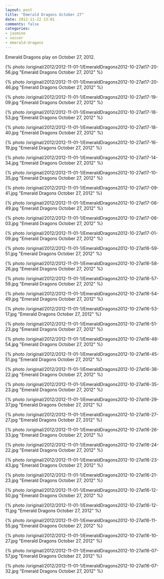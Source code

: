 ```yaml
---
layout: post
title: "Emerald Dragons October 27"
date: 2012-11-22 13:01
comments: false
categories: 
- jasmine
- soccer
- emerald-dragons
---
```

Emerald Dragons play on October 27, 2012.

{% photo /original/2012/2012-11-01-1/EmeraldDragons2012-10-27at17-20-56.jpg "Emerald Dragons October 27, 2012" %}


{% photo /original/2012/2012-11-01-1/EmeraldDragons2012-10-27at17-20-46.jpg "Emerald Dragons October 27, 2012" %}


{% photo /original/2012/2012-11-01-1/EmeraldDragons2012-10-27at17-19-09.jpg "Emerald Dragons October 27, 2012" %}


{% photo /original/2012/2012-11-01-1/EmeraldDragons2012-10-27at17-18-53.jpg "Emerald Dragons October 27, 2012" %}


{% photo /original/2012/2012-11-01-1/EmeraldDragons2012-10-27at17-18-40.jpg "Emerald Dragons October 27, 2012" %}


{% photo /original/2012/2012-11-01-1/EmeraldDragons2012-10-27at17-16-19.jpg "Emerald Dragons October 27, 2012" %}


{% photo /original/2012/2012-11-01-1/EmeraldDragons2012-10-27at17-14-34.jpg "Emerald Dragons October 27, 2012" %}


{% photo /original/2012/2012-11-01-1/EmeraldDragons2012-10-27at17-10-35.jpg "Emerald Dragons October 27, 2012" %}


{% photo /original/2012/2012-11-01-1/EmeraldDragons2012-10-27at17-09-41.jpg "Emerald Dragons October 27, 2012" %}


{% photo /original/2012/2012-11-01-1/EmeraldDragons2012-10-27at17-06-49.jpg "Emerald Dragons October 27, 2012" %}


{% photo /original/2012/2012-11-01-1/EmeraldDragons2012-10-27at17-06-03.jpg "Emerald Dragons October 27, 2012" %}


{% photo /original/2012/2012-11-01-1/EmeraldDragons2012-10-27at17-01-09.jpg "Emerald Dragons October 27, 2012" %}


{% photo /original/2012/2012-11-01-1/EmeraldDragons2012-10-27at16-59-51.jpg "Emerald Dragons October 27, 2012" %}


{% photo /original/2012/2012-11-01-1/EmeraldDragons2012-10-27at16-58-26.jpg "Emerald Dragons October 27, 2012" %}


{% photo /original/2012/2012-11-01-1/EmeraldDragons2012-10-27at16-57-59.jpg "Emerald Dragons October 27, 2012" %}


{% photo /original/2012/2012-11-01-1/EmeraldDragons2012-10-27at16-54-49.jpg "Emerald Dragons October 27, 2012" %}


{% photo /original/2012/2012-11-01-1/EmeraldDragons2012-10-27at16-53-17.jpg "Emerald Dragons October 27, 2012" %}


{% photo /original/2012/2012-11-01-1/EmeraldDragons2012-10-27at16-51-23.jpg "Emerald Dragons October 27, 2012" %}


{% photo /original/2012/2012-11-01-1/EmeraldDragons2012-10-27at16-48-54.jpg "Emerald Dragons October 27, 2012" %}


{% photo /original/2012/2012-11-01-1/EmeraldDragons2012-10-27at16-45-51.jpg "Emerald Dragons October 27, 2012" %}


{% photo /original/2012/2012-11-01-1/EmeraldDragons2012-10-27at16-38-22.jpg "Emerald Dragons October 27, 2012" %}


{% photo /original/2012/2012-11-01-1/EmeraldDragons2012-10-27at16-35-23.jpg "Emerald Dragons October 27, 2012" %}


{% photo /original/2012/2012-11-01-1/EmeraldDragons2012-10-27at16-29-37.jpg "Emerald Dragons October 27, 2012" %}


{% photo /original/2012/2012-11-01-1/EmeraldDragons2012-10-27at16-27-27.jpg "Emerald Dragons October 27, 2012" %}


{% photo /original/2012/2012-11-01-1/EmeraldDragons2012-10-27at16-26-33.jpg "Emerald Dragons October 27, 2012" %}


{% photo /original/2012/2012-11-01-1/EmeraldDragons2012-10-27at16-24-22.jpg "Emerald Dragons October 27, 2012" %}


{% photo /original/2012/2012-11-01-1/EmeraldDragons2012-10-27at16-23-43.jpg "Emerald Dragons October 27, 2012" %}


{% photo /original/2012/2012-11-01-1/EmeraldDragons2012-10-27at16-21-23.jpg "Emerald Dragons October 27, 2012" %}


{% photo /original/2012/2012-11-01-1/EmeraldDragons2012-10-27at16-12-50.jpg "Emerald Dragons October 27, 2012" %}


{% photo /original/2012/2012-11-01-1/EmeraldDragons2012-10-27at16-12-11.jpg "Emerald Dragons October 27, 2012" %}


{% photo /original/2012/2012-11-01-1/EmeraldDragons2012-10-27at16-11-55.jpg "Emerald Dragons October 27, 2012" %}


{% photo /original/2012/2012-11-01-1/EmeraldDragons2012-10-27at16-10-27.jpg "Emerald Dragons October 27, 2012" %}


{% photo /original/2012/2012-11-01-1/EmeraldDragons2012-10-27at16-07-57.jpg "Emerald Dragons October 27, 2012" %}


{% photo /original/2012/2012-11-01-1/EmeraldDragons2012-10-27at16-07-32.jpg "Emerald Dragons October 27, 2012" %}

